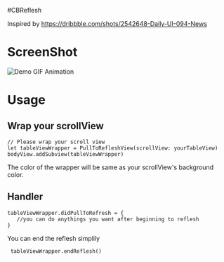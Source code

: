 #CBReflesh

Inspired by https://dribbble.com/shots/2542648-Daily-UI-094-News

# ScreenShot
![Demo GIF Animation](https://d13yacurqjgara.cloudfront.net/users/141880/screenshots/2542648/dailyui-094.gif "Demo GIF Animation")

# Usage

## Wrap your scrollView

``` 
// Please wrap your scroll view
let tableViewWrapper = PullToRefleshView(scrollView: yourTableView)
bodyView.addSubview(tableViewWrapper)

```
The color of the wrapper will be same as your scrollView's background color.


## Handler

``` 
tableViewWrapper.didPullToRefresh = {
   //you can do anythings you want after beginning to reflesh
}
```
You can end the reflesh simplily 

```
 tableViewWrapper.endReflesh()
```
